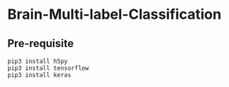 # Brain-Multi-label-Classification

## Pre-requisite
```
pip3 install h5py
pip3 install tensorflow 
pip3 install keras
```
